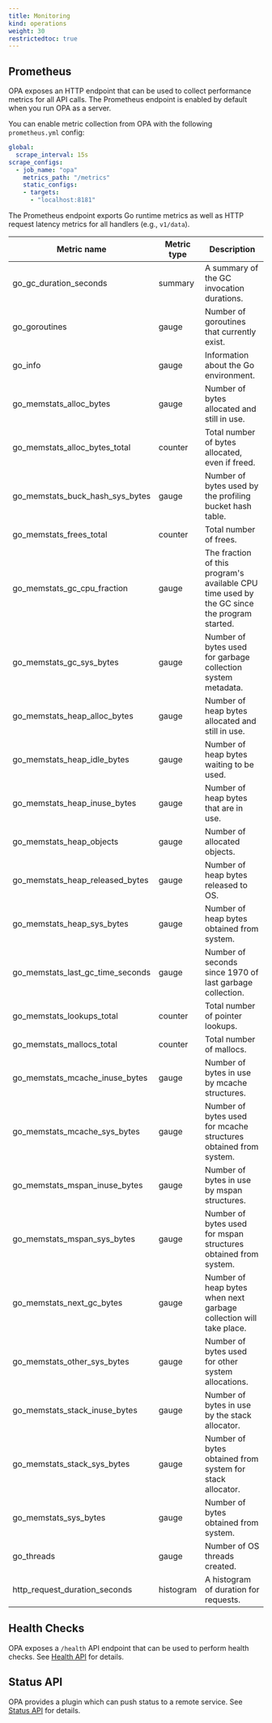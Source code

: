 ```yaml
---
title: Monitoring
kind: operations
weight: 30
restrictedtoc: true
---
```


## Prometheus

OPA exposes an HTTP endpoint that can be used to collect performance metrics
for all API calls. The Prometheus endpoint is enabled by default when you run
OPA as a server.

You can enable metric collection from OPA with the following `prometheus.yml` config:

```yaml
global:
  scrape_interval: 15s
scrape_configs:
  - job_name: "opa"
    metrics_path: "/metrics"
    static_configs:
    - targets:
      - "localhost:8181"
```

The Prometheus endpoint exports Go runtime metrics as well as HTTP request latency metrics for all handlers (e.g., `v1/data`).

| Metric name | Metric type | Description |
| --- | --- | --- |
| go_gc_duration_seconds | summary | A summary of the GC invocation durations. |
| go_goroutines | gauge | Number of goroutines that currently exist. |
| go_info | gauge | Information about the Go environment. |
| go_memstats_alloc_bytes | gauge | Number of bytes allocated and still in use. |
| go_memstats_alloc_bytes_total | counter | Total number of bytes allocated, even if freed. |
| go_memstats_buck_hash_sys_bytes | gauge | Number of bytes used by the profiling bucket hash table. |
| go_memstats_frees_total | counter | Total number of frees. |
| go_memstats_gc_cpu_fraction | gauge | The fraction of this program's available CPU time used by the GC since the program started. |
| go_memstats_gc_sys_bytes | gauge | Number of bytes used for garbage collection system metadata. |
| go_memstats_heap_alloc_bytes | gauge | Number of heap bytes allocated and still in use. |
| go_memstats_heap_idle_bytes | gauge | Number of heap bytes waiting to be used. |
| go_memstats_heap_inuse_bytes | gauge | Number of heap bytes that are in use. |
| go_memstats_heap_objects | gauge | Number of allocated objects. |
| go_memstats_heap_released_bytes | gauge | Number of heap bytes released to OS. |
| go_memstats_heap_sys_bytes | gauge | Number of heap bytes obtained from system. |
| go_memstats_last_gc_time_seconds | gauge | Number of seconds since 1970 of last garbage collection. |
| go_memstats_lookups_total | counter | Total number of pointer lookups. |
| go_memstats_mallocs_total | counter | Total number of mallocs. |
| go_memstats_mcache_inuse_bytes | gauge | Number of bytes in use by mcache structures. |
| go_memstats_mcache_sys_bytes | gauge | Number of bytes used for mcache structures obtained from system. |
| go_memstats_mspan_inuse_bytes | gauge | Number of bytes in use by mspan structures. |
| go_memstats_mspan_sys_bytes | gauge | Number of bytes used for mspan structures obtained from system. |
| go_memstats_next_gc_bytes | gauge | Number of heap bytes when next garbage collection will take place. |
| go_memstats_other_sys_bytes | gauge | Number of bytes used for other system allocations. |
| go_memstats_stack_inuse_bytes | gauge | Number of bytes in use by the stack allocator. |
| go_memstats_stack_sys_bytes | gauge | Number of bytes obtained from system for stack allocator. |
| go_memstats_sys_bytes | gauge | Number of bytes obtained from system. |
| go_threads | gauge | Number of OS threads created. |
| http_request_duration_seconds | histogram | A histogram of duration for requests. |

## Health Checks

OPA exposes a `/health` API endpoint that can be used to perform health checks.
See [Health API](../rest-api#health-api) for details.

## Status API

OPA provides a plugin which can push status to a remote service.
See [Status API](../management-status) for details.
